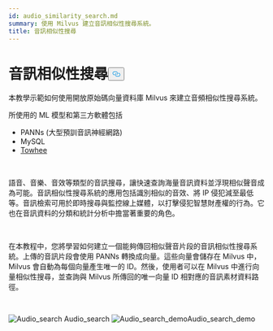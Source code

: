 ```yaml
---
id: audio_similarity_search.md
summary: 使用 Milvus 建立音訊相似性搜尋系統。
title: 音訊相似性搜尋
---
```

<h1 id="Audio-Similarity-Search" class="common-anchor-header">音訊相似性搜尋<button data-href="#Audio-Similarity-Search" class="anchor-icon" translate="no">
      <svg translate="no"
        aria-hidden="true"
        focusable="false"
        height="20"
        version="1.1"
        viewBox="0 0 16 16"
        width="16"
      >
        <path
          fill="#0092E4"
          fill-rule="evenodd"
          d="M4 9h1v1H4c-1.5 0-3-1.69-3-3.5S2.55 3 4 3h4c1.45 0 3 1.69 3 3.5 0 1.41-.91 2.72-2 3.25V8.59c.58-.45 1-1.27 1-2.09C10 5.22 8.98 4 8 4H4c-.98 0-2 1.22-2 2.5S3 9 4 9zm9-3h-1v1h1c1 0 2 1.22 2 2.5S13.98 12 13 12H9c-.98 0-2-1.22-2-2.5 0-.83.42-1.64 1-2.09V6.25c-1.09.53-2 1.84-2 3.25C6 11.31 7.55 13 9 13h4c1.45 0 3-1.69 3-3.5S14.5 6 13 6z"
        ></path>
      </svg>
    </button></h1><p>本教學示範如何使用開放原始碼向量資料庫 Milvus 來建立音頻相似性搜尋系統。</p>
<p>所使用的 ML 模型和第三方軟體包括</p>
<ul>
<li>PANNs (大型預訓音訊神經網路)</li>
<li>MySQL</li>
<li><a href="https://towhee.io/">Towhee</a></li>
</ul>
<p></br></p>
<p>語音、音樂、音效等類型的音訊搜尋，讓快速查詢海量音訊資料並浮現相似聲音成為可能。音訊相似性搜尋系統的應用包括識別相似的音效、將 IP 侵犯減至最低等。音訊檢索可用於即時搜尋與監控線上媒體，以打擊侵犯智慧財產權的行為。它也在音訊資料的分類和統計分析中擔當著重要的角色。</p>
<p></br></p>
<p>在本教程中，您將學習如何建立一個能夠傳回相似聲音片段的音訊相似性搜尋系統。上傳的音訊片段會使用 PANNs 轉換成向量。這些向量會儲存在 Milvus 中，Milvus 會自動為每個向量產生唯一的 ID。然後，使用者可以在 Milvus 中進行向量相似性搜尋，並查詢與 Milvus 所傳回的唯一向量 ID 相對應的音訊素材資料路徑。</p>
<p><br/></p>
<p>
  
   <span class="img-wrapper"> <img translate="no" src="/docs/v2.5.x/assets/audio_search.png" alt="Audio_search" class="doc-image" id="audio_search" />
   </span> <span class="img-wrapper"> <span>Audio_search</span> </span> <span class="img-wrapper"> <img translate="no" src="/docs/v2.5.x/assets/audio_search_demo.png" alt="Audio_search_demo" class="doc-image" id="audio_search_demo" /><span>Audio_search_demo</span> </span></p>
